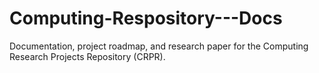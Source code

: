 # Computing-Respository---Docs
Documentation, project roadmap, and research paper for the Computing Research Projects Repository (CRPR).
